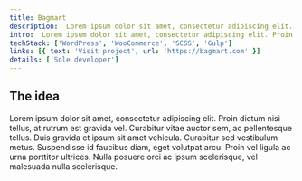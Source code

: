 ```yaml
---
title: Bagmart
description:  Lorem ipsum dolor sit amet, consectetur adipiscing elit. Proin dictum nisi tellus.
intro:  Lorem ipsum dolor sit amet, consectetur adipiscing elit. Proin dictum nisi tellus, at rutrum est gravida vel. Curabitur vitae auctor sem, ac pellentesque tellus. Duis gravida et ipsum sit amet vehicula. Curabitur sed vestibulum metus.
techStack: ['WordPress', 'WooCommerce', 'SCSS', 'Gulp']
links: [{ text: 'Visit project', url: 'https://bagmart.com' }]
details: ['Sole developer']
---
```


## The idea

Lorem ipsum dolor sit amet, consectetur adipiscing elit. Proin dictum nisi tellus, at rutrum est gravida vel. Curabitur vitae auctor sem, ac pellentesque tellus. Duis gravida et ipsum sit amet vehicula. Curabitur sed vestibulum metus. Suspendisse id faucibus diam, eget volutpat arcu. Proin vel ligula ac urna porttitor ultrices. Nulla posuere orci ac ipsum scelerisque, vel malesuada nulla scelerisque.
